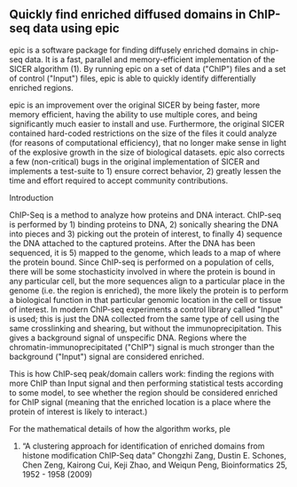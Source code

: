 Quickly find enriched diffused domains in ChIP-seq data using epic
------------------------------------------------------------------

epic is a software package for finding diffusely enriched domains in chip-seq
data. It is a fast, parallel and memory-efficient implementation of the SICER
algorithm (1). By running epic on a set of data ("ChIP") files and a set of
control ("Input") files, epic is able to quickly identify differentially
enriched regions.

epic is an improvement over the original SICER by being faster, more memory
efficient, having the ability to use multiple cores, and being significantly
much easier to install and use. Furthermore, the original SICER contained
hard-coded restrictions on the size of the files it could analyze (for reasons
of computational efficiency), that no longer make sense in light of the
explosive growth in the size of biological datasets. epic also corrects a few
(non-critical) bugs in the original implementation of SICER and implements a
test-suite to 1) ensure correct behavior, 2) greatly lessen the time and effort
required to accept community contributions.

Introduction

ChIP-Seq is a method to analyze how proteins and DNA interact. ChIP-seq is
performed by 1) binding proteins to DNA, 2) sonically shearing the DNA into
pieces and 3) picking out the protein of interest, to finally 4) sequence the
DNA attached to the captured proteins. After the DNA has been sequenced, it is
5) mapped to the genome, which leads to a map of where the protein bound. Since
ChIP-seq is performed on a population of cells, there will be some stochasticity
involved in where the protein is bound in any particular cell, but the more
sequences align to a particular place in the genome (i.e. the region is
enriched), the more likely the protein is to perform a biological function in
that particular genomic location in the cell or tissue of interest. In modern
ChIP-seq experiments a control library called "Input" is used; this is just the
DNA collected from the same type of cell using the same crosslinking and
shearing, but without the immunoprecipitation. This gives a background signal of
unspecific DNA. Regions where the chromatin-immunoprecipitated ("ChIP") signal
is much stronger than the background ("Input") signal are considered enriched.

This is how ChIP-seq peak/domain callers work: finding the regions with more
ChIP than Input signal and then performing statistical tests according to some
model, to see whether the region should be considered enriched for ChIP signal
(meaning that the enriched location is a place where the protein of interest is
likely to interact.)

For the mathematical details of how the algorithm works, ple

1. “A clustering approach for identification of enriched domains from histone
   modification ChIP-Seq data” Chongzhi Zang, Dustin E. Schones, Chen Zeng,
   Kairong Cui, Keji Zhao, and Weiqun Peng, Bioinformatics 25, 1952 - 1958
   (2009)
